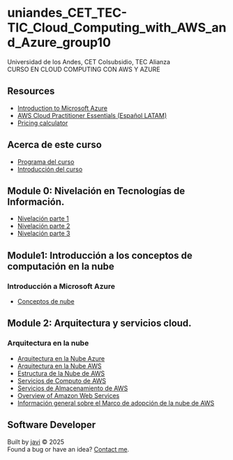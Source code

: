 # uniandes_CET_TEC-TIC_Cloud_Computing_with_AWS_and_Azure_group10
Universidad de los Andes, CET Colsubsidio, TEC Alianza  
CURSO EN CLOUD COMPUTING CON AWS Y AZURE

## Resources
- [Introduction to Microsoft Azure](https://learn.microsoft.com/en-us/training/courses/az-900t00)
- [AWS Cloud Practitioner Essentials (Español LATAM)](https://skillbuilder.aws/learn/94T2BEN85A/aws-cloud-practitioner-essentials-espaol-latam/RX7XZB6CTM)
- [Pricing calculator](https://azure.microsoft.com/en-us/pricing/calculator/)

## Acerca de este curso
- [Programa del curso](./docs/00%20Programa%20Curso%20Cloud%20Computing%20en%20Azure%20y%20AWS1.pdf)
- [Introducción del curso](./docs/01%20Introducción.pdf)

## Module 0: Nivelación en Tecnologías de Información.
- [Nivelación parte 1](./docs/02%20Nivelación%20Parte%201.pdf)
- [Nivelación parte 2](./docs/03%20Nivelación%20Parte%202.pdf)
- [Nivelación parte 3](./docs/04%20Nivelación%20Parte%203.pdf)

## Module1: Introducción a los conceptos de computación en la nube
### Introducción a Microsoft Azure
- [Conceptos de nube](./docs/05%20M1-Conceptos%20de%20Nube.pdf)

## Module 2: Arquitectura y servicios cloud.
### Arquitectura en la nube
- [Arquitectura en la Nube Azure](./docs/06%20M2-Arquitectura%20de%20la%20nube%20Azure.pdf)
- [Arquitectura en la Nube AWS](./docs/07%20M2-Arquitectura%20de%20la%20nube%20AWS.pdf)
- [Estructura de la Nube de AWS](./docs/08%20M2-Arquitectura%20AWS.pdf)
- [Servicios de Computo de AWS](./docs/09%20M2-Computo%20AWS.pdf)
- [Servicios de Almacenamiento de AWS](./docs/10%20M2-Almacenamiento%20AWS.pdf)
- [Overview of Amazon Web Services](./docs/11%20aws-overview.pdf)
- [Información general sobre el Marco de adopción de la nube de AWS](./docs/12%20aws_cloud_adoption_framework.pdf)

## Software Developer
Built by [javi](https://github.com/javi0b01) :copyright: 2025  
Found a bug or have an idea? [Contact me](https://www.linkedin.com/in/javi0b01/).
